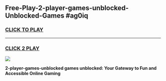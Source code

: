 
## Free-Play-2-player-games-unblocked-Unblocked-Games #ag0iq
<h3>
<a href="https://news.freeplayer.one?title=2-player-games-unblocked&ref=8M">CLICK TO PLAY</a></h3>
<hr>

<h3>
<a href="https://news.freeplayer.one?title=2-player-games-unblocked&ref=8M">CLICK 2 PLAY</a>
  
</h3>

<a href="https://news.freeplayer.one?title=2-player-games-unblocked&ref=8M"><img src="https://clearcache.store/games.png"></a>


**2-player-games-unblocked games unblocked: Your Gateway to Fun and Accessible Online Gaming**
